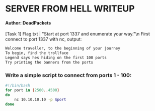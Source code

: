 # SERVER FROM HELL WRITEUP
#### Author: DeadPackets
[Task 1] Flag.txt | "Start at port 1337 and enumerate your way."\n
First connect to port 1337 with nc,
output:
```bash
Welcome traveller, to the beginning of your journey
To begin, find the trollface
Legend says hes hiding on the first 100 ports
Try printing the banners from the ports
```

### Write a simple script to connect from ports 1 - 100:
```bash
#!/bin/bash
for port in {2500..4500}
do
    nc 10.10.10.10 -p $port
done
```














